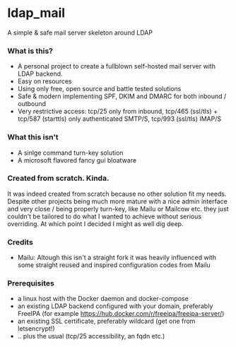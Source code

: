 # ldap_mail
A simple &amp; safe mail server skeleton around LDAP

### What is this?
* A personal project to create a fullblown self-hosted mail server with LDAP backend.
* Easy on resources
* Using only free, open source and battle tested solutions
* Safe & modern implementing SPF, DKIM and DMARC for both inbound / outbound
* Very restrictive access: tcp/25 only from inbound, tcp/465 (ssl/tls) + tcp/587 (starttls) only authenticated SMTP/S, tcp/993 (ssl/tls) IMAP/S

### What this isn't
* A sinlge command turn-key solution
* A microsoft flavored fancy gui bloatware

### Created from scratch. Kinda.
It was indeed created from scratch because no other solution fit my needs. Despite other projects being much more mature with a nice admin interface and very close / being properly turn-key, like Mailu or Mailcow etc. they just couldn't be tailored to do what I wanted to achieve without serious overriding. At which point I decided I might as well dig deep. 

### Credits
* Mailu: Altough this isn't a straight fork it was heavily influenced with some straight reused and inspired configuration codes from Mailu

### Prerequisites
* a linux host with the Docker daemon and docker-compose
* an existing LDAP backend configured with your domain, preferably FreeIPA (for example https://hub.docker.com/r/freeipa/freeipa-server/)
* an existing SSL certificate, preferably wildcard (get one from letsencrypt!) 
* .. plus the usual (tcp/25 accessibility, an fqdn etc.)



